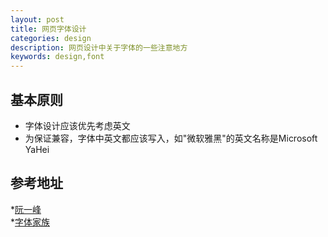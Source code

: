 ```yaml
---
layout: post
title: 网页字体设计
categories: design
description: 网页设计中关于字体的一些注意地方
keywords: design,font
---
```


## 基本原则
* 字体设计应该优先考虑英文
* 为保证兼容，字体中英文都应该写入，如"微软雅黑"的英文名称是Microsoft YaHei

## 参考地址
*[阮一峰]( http://www.ruanyifeng.com/blog/2014/07/chinese_fonts.html)  
*[字体家族](https://blog.coding.net/blog/Web-Fonts)